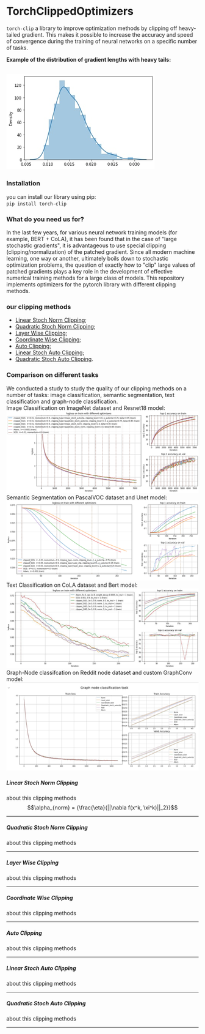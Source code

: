 # TorchClippedOptimizers


`torch-clip` a library to improve optimization methods by clipping off heavy-tailed gradient. This makes it possible to increase the accuracy and speed of convergence during the training of neural networks on a specific number of tasks.

**Example of the distribution of gradient lengths with heavy tails:**

![This is an image](readme_images/heavy_tail.jpg)
------------

### Installation
you can install our library using pip:  
`pip install torch-clip`  


### What do you need us for?
In the last few years, for various neural network training models (for example, BERT + CoLA), it has been found that in the case of "large stochastic gradients", it is advantageous to use special clipping (clipping/normalization) of the patched gradient. Since all modern machine learning, one way or another, ultimately boils down to stochastic optimization problems, the question of exactly how to "clip" large values of patched gradients plays a key role in the development of effective numerical training methods for a large class of models. This repository implements optimizers for the pytorch library with different clipping methods.


### our clipping methods

+ [Linear Stoch Norm Clipping](#LinearStochNormClip);  
+ [Quadratic Stoch Norm Clipping](#QuadraticStochNormClip);  
+ [Layer Wise Clipping](#LayerWiseClip);  
+ [Coordinate Wise Clipping](#CoordWiseClip);  
+ [Auto Clipping](#AutoClip);  
+ [Linear Stoch Auto Clipping](#LinearStochAutoClip);  
+ [Quadratic Stoch Auto Clipping](#QuadraticStochAutoClip).


### Comparison on different tasks
We conducted a study to study the quality of our clipping methods on a number of tasks: image classification, semantic segmentation, text classification and graph-node classification.  
Image Classification on ImageNet dataset and Resnet18 model:  
![This is an image](readme_images/image-classification.png) 
Semantic Segmentation on PascalVOC dataset and Unet model:  
![This is an image](readme_images/semnatic-segmentation.png) 
Text Classification on CoLA dataset and Bert model:  
![This is an image](readme_images/text-classification.jpg) 
Graph-Node classifcation on Reddit node dataset and custom GraphConv model:  
![This is an image](readme_images/graph-node-classification.jpg) 



##### <a name="LinearStochNormClip"></a>	Linear Stoch Norm Clipping
about this clipping methods  
$$\alpha_{norm} = {\frac{\eta}{||\nabla f(x^k, \xi^k)||_2}}$$

-----------


##### <a name="QuadraticStochNormClip"></a>	Quadratic Stoch Norm Clipping
about this clipping methods  

-----------

##### <a name="LayerWiseClip"></a>	Layer Wise Clipping
about this clipping methods  

-----------

##### <a name="CoordWiseClip"></a>	Coordinate Wise Clipping
about this clipping methods  

-----------

##### <a name="AutoClip"></a>	Auto Clipping
about this clipping methods  

-----------

##### <a name="LinearStochAutoClip"></a>	Linear Stoch Auto Clipping
about this clipping methods  

-----------

##### <a name="QuadraticStochAutoClip"></a>	Quadratic Stoch Auto Clipping
about this clipping methods  

-----------
